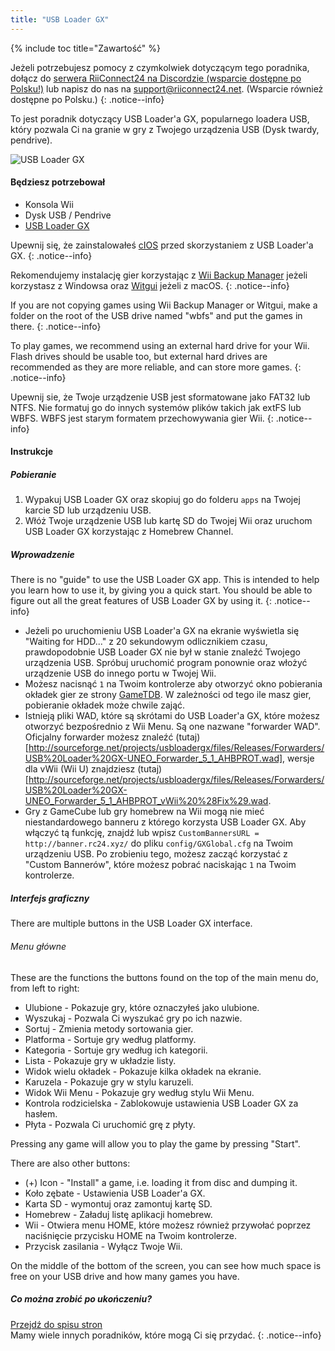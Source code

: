 ```yaml
---
title: "USB Loader GX"
---
```


{% include toc title="Zawartość" %}

Jeżeli potrzebujesz pomocy z czymkolwiek dotyczącym tego poradnika, dołącz do [serwera RiiConnect24 na Discordzie (wsparcie dostępne po Polsku!)](https://discord.gg/b4Y7jfD) lub napisz do nas na [support@riiconnect24.net](mailto:support@riiconnect24.net). (Wsparcie również dostępne po Polsku.)
{: .notice--info}

To jest poradnik dotyczący USB Loader'a GX, popularnego loadera USB, który pozwala Ci na granie w gry z Twojego urządzenia USB (Dysk twardy, pendrive).

![USB Loader GX](/images/usbloadergx.png)

#### Będziesz potrzebował

* Konsola Wii
* Dysk USB / Pendrive
* [USB Loader GX](https://hbb1.oscwii.org/hbb/usbloader_gx/usbloader_gx.zip)

Upewnij się, że zainstalowałeś [cIOS](/cios) przed skorzystaniem z USB Loader'a GX.
{: .notice--info}

Rekomendujemy instalację gier korzystając z [Wii Backup Manager](/wiibackupmanager) jeżeli korzystasz z Windowsa oraz [Witgui](https://desairem.com/wordpress/category/witgui-download/) jeżeli z macOS.
{: .notice--info}

If you are not copying games using Wii Backup Manager or Witgui, make a folder on the root of the USB drive named "wbfs" and put the games in there.
{: .notice--info}

To play games, we recommend using an external hard drive for your Wii. Flash drives should be usable too, but external hard drives are recommended as they are more reliable, and can store more games.
{: .notice--info}

Upewnij sie, że Twoje urządzenie USB jest sformatowane jako FAT32 lub NTFS. Nie formatuj go do innych systemów plików takich jak extFS lub WBFS. WBFS jest starym formatem przechowywania gier Wii.
{: .notice--info}

#### Instrukcje

##### Pobieranie

1. Wypakuj USB Loader GX oraz skopiuj go do folderu `apps` na Twojej karcie SD lub urządzeniu USB.
2. Włóż Twoje urządzenie USB lub kartę SD do Twojej Wii oraz uruchom USB Loader GX korzystając z Homebrew Channel.

##### Wprowadzenie

There is no "guide" to use the USB Loader GX app. This is intended to help you learn how to use it, by giving you a quick start. You should be able to figure out all the great features of USB Loader GX by using it.
{: .notice--info}

* Jeżeli po uruchomieniu USB Loader'a GX na ekranie wyświetla się "Waiting for HDD..." z 20 sekundowym odlicznikiem czasu, prawdopodobnie USB Loader GX nie był w stanie znaleźć Twojego urządzenia USB. Spróbuj uruchomić program ponownie oraz włożyć urządzenie USB do innego portu w Twojej Wii.
* Możesz nacisnąć `1` na Twoim kontrolerze aby otworzyć okno pobierania okładek gier ze strony [GameTDB](https://gametdb.com/). W zależności od tego ile masz gier, pobieranie okładek może chwile zająć.
* Istnieją pliki WAD, które są skrótami do USB Loader'a GX, które możesz otworzyć bezpośrednio z Wii Menu. Są one nazwane "forwarder WAD". Oficjalny forwarder możesz znaleźć (tutaj)[http://sourceforge.net/projects/usbloadergx/files/Releases/Forwarders/USB%20Loader%20GX-UNEO_Forwarder_5_1_AHBPROT.wad], wersje dla vWii (Wii U) znajdziesz (tutaj)[http://sourceforge.net/projects/usbloadergx/files/Releases/Forwarders/USB%20Loader%20GX-UNEO_Forwarder_5_1_AHBPROT_vWii%20%28Fix%29.wad.
* Gry z GameCube lub gry homebrew na Wii mogą nie mieć niestandardowego banneru z którego korzysta USB Loader GX. Aby włączyć tą funkcję, znajdź lub wpisz `CustomBannersURL = http://banner.rc24.xyz/` do pliku `config/GXGlobal.cfg` na Twoim urządzeniu USB. Po zrobieniu tego, możesz zacząć korzystać z "Custom Bannerów", które możesz pobrać naciskając `1` na Twoim kontrolerze.

##### Interfejs graficzny

There are multiple buttons in the USB Loader GX interface.

###### Menu główne

These are the functions the buttons found on the top of the main menu do, from left to right:

* Ulubione - Pokazuje gry, które oznaczyłeś jako ulubione.
* Wyszukaj - Pozwala Ci wyszukać gry po ich nazwie.
* Sortuj - Zmienia metody sortowania gier.
* Platforma - Sortuje gry według platformy.
* Kategoria - Sortuje gry według ich kategorii.
* Lista - Pokazuje gry w układzie listy.
* Widok wielu okładek - Pokazuje kilka okładek na ekranie.
* Karuzela - Pokazuje gry w stylu karuzeli.
* Widok Wii Menu - Pokazuje gry według stylu Wii Menu.
* Kontrola rodzicielska - Zablokowuje ustawienia USB Loader GX za hasłem.
* Płyta - Pozwala Ci uruchomić grę z płyty.

Pressing any game will allow you to play the game by pressing "Start".

There are also other buttons:

* (+) Icon - "Install" a game, i.e. loading it from disc and dumping it.
* Koło zębate - Ustawienia USB Loader'a GX.
* Karta SD - wymontuj oraz zamontuj kartę SD.
* Homebrew - Załaduj listę aplikacji homebrew.
* Wii - Otwiera menu HOME, które możesz również przywołać poprzez naciśnięcie przycisku HOME na Twoim kontrolerze.
* Przycisk zasilania - Wyłącz Twoje Wii.

On the middle of the bottom of the screen, you can see how much space is free on your USB drive and how many games you have.

##### Co można zrobić po ukończeniu?

[Przejdź do spisu stron](site-navigation)<br> Mamy wiele innych poradników, które mogą Ci się przydać.
{: .notice--info}
